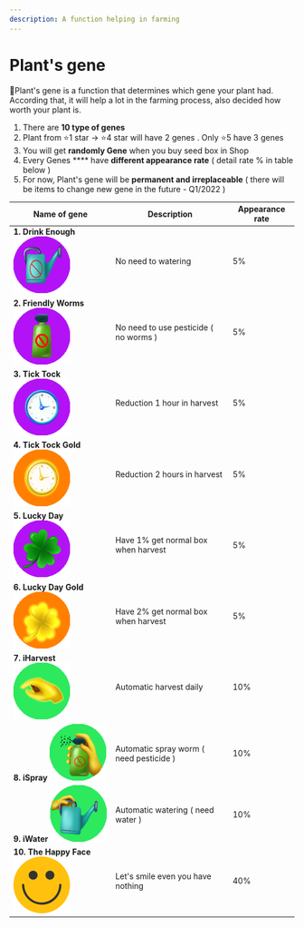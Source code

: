 ```yaml
---
description: A function helping in farming
---
```


# Plant's gene

:gem:Plant's gene is a function that determines which gene your plant had. According that, it will help a lot in the farming process, also decided how worth your plant is.

1. There are **10 type of genes**
2. Plant from :star:1 star -> :star:4 star will have 2 genes . Only :star:5 have 3 genes
3. You will get **randomly Gene** when you buy seed box in Shop
4. Every Genes \*\*\*\* have **different appearance rate** ( detail rate % in table below )
5. For now, Plant's gene will be **permanent and irreplaceable** ( there will be items to change new gene in the future - Q1/2022 )

| **Name of gene**                                               | **Description**                         | **Appearance rate** |
| -------------------------------------------------------------- | --------------------------------------- | ------------------- |
| **1. Drink Enough**![](../.gitbook/assets/drinkEnough.png)     | No need to watering                     | 5%                  |
| **2. Friendly Worms**![](../.gitbook/assets/friendlyWorms.png) | No need to use pesticide ( no worms )   | 5%                  |
| **3. Tick Tock**![](../.gitbook/assets/tickTock.png)           | Reduction 1 hour in harvest             | 5%                  |
| **4. Tick Tock Gold**![](../.gitbook/assets/tickTockGold.png)  | Reduction 2 hours in harvest            | 5%                  |
| **5. Lucky Day**![](../.gitbook/assets/luckyDay.png)           | Have 1% get normal box when harvest     | 5%                  |
| **6. Lucky Day Gold**![](../.gitbook/assets/luckyDayGold.png)  | Have 2% get normal box when harvest     | 5%                  |
| **7. iHarvest** ![](../.gitbook/assets/iHarvest.png)           | Automatic harvest daily                 | 10%                 |
| **8. iSpray** ![](../.gitbook/assets/iSpray.png)               | Automatic spray worm ( need pesticide ) | 10%                 |
| **9. iWater** ![](../.gitbook/assets/iWater.png)               | Automatic watering ( need water )       | 10%                 |
| **10. The Happy Face**![](../.gitbook/assets/theHappyFace.png) | Let's smile even you have nothing       | 40%                 |
